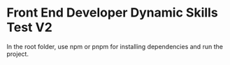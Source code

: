 # Front End Developer Dynamic Skills Test V2
In the root folder, use npm or pnpm for installing dependencies and run the project.
